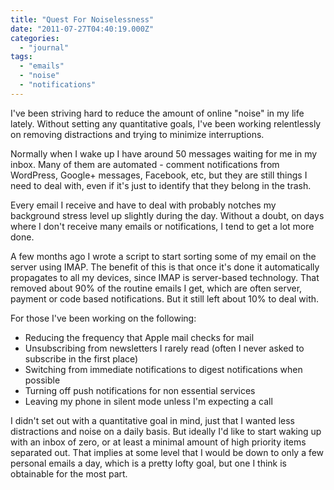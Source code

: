 ```yaml
---
title: "Quest For Noiselessness"
date: "2011-07-27T04:40:19.000Z"
categories: 
  - "journal"
tags: 
  - "emails"
  - "noise"
  - "notifications"
---
```


I've been striving hard to reduce the amount of online "noise" in my life lately. Without setting any quantitative goals, I've been working relentlessly on removing distractions and trying to minimize interruptions.

Normally when I wake up I have around 50 messages waiting for me in my inbox. Many of them are automated - comment notifications from WordPress, Google+ messages, Facebook, etc, but they are still things I need to deal with, even if it's just to identify that they belong in the trash.

Every email I receive and have to deal with probably notches my background stress level up slightly during the day. Without a doubt, on days where I don't receive many emails or notifications, I tend to get a lot more done.

A few months ago I wrote a script to start sorting some of my email on the server using IMAP. The benefit of this is that once it's done it automatically propagates to all my devices, since IMAP is server-based technology. That removed about 90% of the routine emails I get, which are often server, payment or code based notifications. But it still left about 10% to deal with.

For those I've been working on the following:

- Reducing the frequency that Apple mail checks for mail
- Unsubscribing from newsletters I rarely read (often I never asked to subscribe in the first place)
- Switching from immediate notifications to digest notifications when possible
- Turning off push notifications for non essential services
- Leaving my phone in silent mode unless I'm expecting a call

I didn't set out with a quantitative goal in mind, just that I wanted less distractions and noise on a daily basis. But ideally I'd like to start waking up with an inbox of zero, or at least a minimal amount of high priority items separated out. That implies at some level that I would be down to only a few personal emails a day, which is a pretty lofty goal, but one I think is obtainable for the most part.
